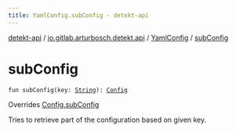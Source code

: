 ```yaml
---
title: YamlConfig.subConfig - detekt-api
---
```


[detekt-api](../../index.html) / [io.gitlab.arturbosch.detekt.api](../index.html) / [YamlConfig](index.html) / [subConfig](./sub-config.html)

# subConfig

`fun subConfig(key: `[`String`](https://kotlinlang.org/api/latest/jvm/stdlib/kotlin/-string/index.html)`): `[`Config`](../-config/index.html)

Overrides [Config.subConfig](../-config/sub-config.html)

Tries to retrieve part of the configuration based on given key.

